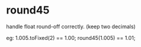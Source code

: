 # round45
handle float round-off correctly. (keep two decimals)

eg: 1.005.toFixed(2) == 1.00; round45(1.005) == 1.01;
